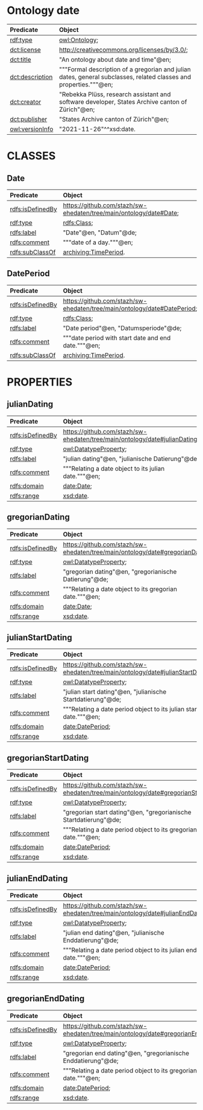 # Ontology date
| Predicate | Object |
|:-------- |:-------- |
| [rdf:type](http://www.w3.org/1999/02/22-rdf-syntax-ns#type) | [owl:Ontology](http://www.w3.org/2002/07/owl#Ontology); |
| [dct:license](http://purl.org/dc/terms/license) | <http://creativecommons.org/licenses/by/3.0/>; |
| [dct:title](http://purl.org/dc/terms/title) | "An ontology about date and time"@en; |
| [dct:description](http://purl.org/dc/terms/description) | """Formal description of a gregorian and julian dates, general subclasses, related classes and properties."""@en; |
| [dct:creator](http://purl.org/dc/terms/creator) | "Rebekka Plüss, research assistant and software developer, States Archive canton of Zürich"@en; |
| [dct:publisher](http://purl.org/dc/terms/publisher) | "States Archive canton of Zürich"@en; |
| [owl:versionInfo](http://www.w3.org/2002/07/owl#versionInfo) | "2021-11-26"^^xsd:date. |
# CLASSES
## Date
| Predicate | Object |
|:-------- |:-------- |
| [rdfs:isDefinedBy](http://www.w3.org/2000/01/rdf-schema#isDefinedBy) | <https://github.com/stazh/sw-ehedaten/tree/main/ontology/date#Date>; |
| [rdf:type](http://www.w3.org/1999/02/22-rdf-syntax-ns#type) | [rdfs:Class](http://www.w3.org/2000/01/rdf-schema#Class); |
| [rdfs:label](http://www.w3.org/2000/01/rdf-schema#label) | "Date"@en, "Datum"@de; |
| [rdfs:comment](http://www.w3.org/2000/01/rdf-schema#comment) | """date of a day."""@en; |
| [rdfs:subClassOf](http://www.w3.org/2000/01/rdf-schema#subClassOf) | [archiving:TimePeriod](https://github.com/stazh/sw-ehedaten/tree/main/ontology/archiving#TimePeriod). |
## DatePeriod
| Predicate | Object |
|:-------- |:-------- |
| [rdfs:isDefinedBy](http://www.w3.org/2000/01/rdf-schema#isDefinedBy) | <https://github.com/stazh/sw-ehedaten/tree/main/ontology/date#DatePeriod>; |
| [rdf:type](http://www.w3.org/1999/02/22-rdf-syntax-ns#type) | [rdfs:Class](http://www.w3.org/2000/01/rdf-schema#Class); |
| [rdfs:label](http://www.w3.org/2000/01/rdf-schema#label) | "Date period"@en, "Datumsperiode"@de; |
| [rdfs:comment](http://www.w3.org/2000/01/rdf-schema#comment) | """date period with start date and end date."""@en; |
| [rdfs:subClassOf](http://www.w3.org/2000/01/rdf-schema#subClassOf) | [archiving:TimePeriod](https://github.com/stazh/sw-ehedaten/tree/main/ontology/archiving#TimePeriod). |
# PROPERTIES
## julianDating
| Predicate | Object |
|:-------- |:-------- |
| [rdfs:isDefinedBy](http://www.w3.org/2000/01/rdf-schema#isDefinedBy) | <https://github.com/stazh/sw-ehedaten/tree/main/ontology/date#julianDating>; |
| [rdf:type](http://www.w3.org/1999/02/22-rdf-syntax-ns#type) | [owl:DatatypeProperty](http://www.w3.org/2002/07/owl#DatatypeProperty); |
| [rdfs:label](http://www.w3.org/2000/01/rdf-schema#label) | "julian dating"@en, "julianische Datierung"@de; |
| [rdfs:comment](http://www.w3.org/2000/01/rdf-schema#comment) | """Relating a date object to its julian date."""@en; |
| [rdfs:domain](http://www.w3.org/2000/01/rdf-schema#domain) | [date:Date](https://github.com/stazh/sw-ehedaten/tree/main/ontology/date#Date); |
| [rdfs:range](http://www.w3.org/2000/01/rdf-schema#range) | [xsd:date](http://www.w3.org/2001/XMLSchema#date). |
## gregorianDating
| Predicate | Object |
|:-------- |:-------- |
| [rdfs:isDefinedBy](http://www.w3.org/2000/01/rdf-schema#isDefinedBy) | <https://github.com/stazh/sw-ehedaten/tree/main/ontology/date#gregorianDating>; |
| [rdf:type](http://www.w3.org/1999/02/22-rdf-syntax-ns#type) | [owl:DatatypeProperty](http://www.w3.org/2002/07/owl#DatatypeProperty); |
| [rdfs:label](http://www.w3.org/2000/01/rdf-schema#label) | "gregorian dating"@en, "gregorianische Datierung"@de; |
| [rdfs:comment](http://www.w3.org/2000/01/rdf-schema#comment) | """Relating a date object to its gregorian date."""@en; |
| [rdfs:domain](http://www.w3.org/2000/01/rdf-schema#domain) | [date:Date](https://github.com/stazh/sw-ehedaten/tree/main/ontology/date#Date); |
| [rdfs:range](http://www.w3.org/2000/01/rdf-schema#range) | [xsd:date](http://www.w3.org/2001/XMLSchema#date). |
## julianStartDating
| Predicate | Object |
|:-------- |:-------- |
| [rdfs:isDefinedBy](http://www.w3.org/2000/01/rdf-schema#isDefinedBy) | <https://github.com/stazh/sw-ehedaten/tree/main/ontology/date#julianStartDating>; |
| [rdf:type](http://www.w3.org/1999/02/22-rdf-syntax-ns#type) | [owl:DatatypeProperty](http://www.w3.org/2002/07/owl#DatatypeProperty); |
| [rdfs:label](http://www.w3.org/2000/01/rdf-schema#label) | "julian start dating"@en, "julianische Startdatierung"@de; |
| [rdfs:comment](http://www.w3.org/2000/01/rdf-schema#comment) | """Relating a date period object to its julian start date."""@en; |
| [rdfs:domain](http://www.w3.org/2000/01/rdf-schema#domain) | [date:DatePeriod](https://github.com/stazh/sw-ehedaten/tree/main/ontology/date#DatePeriod); |
| [rdfs:range](http://www.w3.org/2000/01/rdf-schema#range) | [xsd:date](http://www.w3.org/2001/XMLSchema#date). |
## gregorianStartDating
| Predicate | Object |
|:-------- |:-------- |
| [rdfs:isDefinedBy](http://www.w3.org/2000/01/rdf-schema#isDefinedBy) | <https://github.com/stazh/sw-ehedaten/tree/main/ontology/date#gregorianStartDating>; |
| [rdf:type](http://www.w3.org/1999/02/22-rdf-syntax-ns#type) | [owl:DatatypeProperty](http://www.w3.org/2002/07/owl#DatatypeProperty); |
| [rdfs:label](http://www.w3.org/2000/01/rdf-schema#label) | "gregorian start dating"@en, "gregorianische Startdatierung"@de; |
| [rdfs:comment](http://www.w3.org/2000/01/rdf-schema#comment) | """Relating a date period object to its gregorian start date."""@en; |
| [rdfs:domain](http://www.w3.org/2000/01/rdf-schema#domain) | [date:DatePeriod](https://github.com/stazh/sw-ehedaten/tree/main/ontology/date#DatePeriod); |
| [rdfs:range](http://www.w3.org/2000/01/rdf-schema#range) | [xsd:date](http://www.w3.org/2001/XMLSchema#date). |
## julianEndDating
| Predicate | Object |
|:-------- |:-------- |
| [rdfs:isDefinedBy](http://www.w3.org/2000/01/rdf-schema#isDefinedBy) | <https://github.com/stazh/sw-ehedaten/tree/main/ontology/date#julianEndDating>; |
| [rdf:type](http://www.w3.org/1999/02/22-rdf-syntax-ns#type) | [owl:DatatypeProperty](http://www.w3.org/2002/07/owl#DatatypeProperty); |
| [rdfs:label](http://www.w3.org/2000/01/rdf-schema#label) | "julian end dating"@en, "julianische Enddatierung"@de; |
| [rdfs:comment](http://www.w3.org/2000/01/rdf-schema#comment) | """Relating a date period object to its julian end date."""@en; |
| [rdfs:domain](http://www.w3.org/2000/01/rdf-schema#domain) | [date:DatePeriod](https://github.com/stazh/sw-ehedaten/tree/main/ontology/date#DatePeriod); |
| [rdfs:range](http://www.w3.org/2000/01/rdf-schema#range) | [xsd:date](http://www.w3.org/2001/XMLSchema#date). |
## gregorianEndDating
| Predicate | Object |
|:-------- |:-------- |
| [rdfs:isDefinedBy](http://www.w3.org/2000/01/rdf-schema#isDefinedBy) | <https://github.com/stazh/sw-ehedaten/tree/main/ontology/date#gregorianEndDating>; |
| [rdf:type](http://www.w3.org/1999/02/22-rdf-syntax-ns#type) | [owl:DatatypeProperty](http://www.w3.org/2002/07/owl#DatatypeProperty); |
| [rdfs:label](http://www.w3.org/2000/01/rdf-schema#label) | "gregorian end dating"@en, "gregorianische Enddatierung"@de; |
| [rdfs:comment](http://www.w3.org/2000/01/rdf-schema#comment) | """Relating a date period object to its gregorian end date."""@en; |
| [rdfs:domain](http://www.w3.org/2000/01/rdf-schema#domain) | [date:DatePeriod](https://github.com/stazh/sw-ehedaten/tree/main/ontology/date#DatePeriod); |
| [rdfs:range](http://www.w3.org/2000/01/rdf-schema#range) | [xsd:date](http://www.w3.org/2001/XMLSchema#date). |

